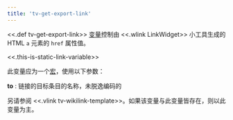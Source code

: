 ```yaml
---
title: 'tv-get-export-link'
---
```


<<.def tv-get-export-link>> [变量](Variables)控制由 <<.wlink LinkWidget>> 小工具生成的 HTML `a` 元素的 `href` 属性值。

<<.this-is-static-link-variable>>

此变量应为一个[宏](Macros)，使用以下参数：

**to**
: 链接的目标条目的名称，未脱逸编码的

另请参阅 <<.vlink tv-wikilink-template>>。如果该变量与此变量皆存在，则以此变量为主。

